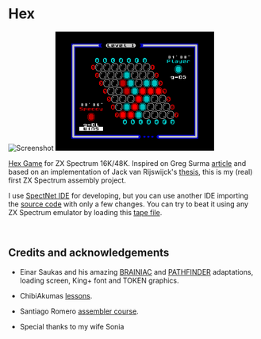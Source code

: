 # Hex
![Screenshot](https://github.com/Antonio-Luque/Hex/blob/master/hex-loa.png)
![Screenshot](https://github.com/Antonio-Luque/Hex/blob/master/hex-ingame.png)

[Hex Game](https://en.wikipedia.org/wiki/Hex_(board_game)) for ZX Spectrum 16K/48K. Inspired on Greg Surma [article](https://towardsdatascience.com/hex-creating-intelligent-opponents-with-minimax-driven-ai-part-1-%CE%B1-%CE%B2-pruning-cc1df850e5bd) and based on an implementation of Jack van Rijswijck's [thesis](https://webdocs.cs.ualberta.ca/~hayward/theses/jackmsc.pdf), this is my (real) first ZX Spectrum assembly project. 

I use [SpectNet IDE](https://dotneteer.github.io/spectnetide/) for developing, but you can use another IDE importing the [source code](https://github.com/Antonio-Luque/Hex/tree/master/Z80CodeFiles) with only a few changes. You can try to beat it using any ZX Spectrum emulator by loading this [tape file](https://github.com/Antonio-Luque/Hex/raw/master/TapeFiles/Hex2.tap).

<br>

## Credits and acknowledgements

- Einar Saukas and his amazing [BRAINIAC](https://spectrumcomputing.co.uk/entry/31171/ZX-Spectrum/BRAINIAC) and [PATHFINDER](https://spectrumcomputing.co.uk/entry/28178/ZX-Spectrum/PATHFINDER) adaptations, loading screen, King+ font and TOKEN graphics.
- ChibiAkumas [lessons](https://www.chibiakumas.com/z80/simplesamples.php#LessonS2).
- Santiago Romero [assembler course](https://wiki.speccy.org/cursos/ensamblador/indice).
 
- Special thanks to my wife Sonia
